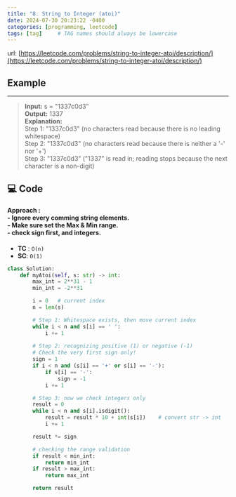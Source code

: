 ```yaml
---
title: "8. String to Integer (atoi)"
date: 2024-07-30 20:23:22 -0400
categories: [programming, leetcode]
tags: [tag]     # TAG names should always be lowercase
---
```

url: [https://leetcode.com/problems/string-to-integer-atoi/description/](https://leetcode.com/problems/string-to-integer-atoi/description/)

## **Example**
---
> **Input:** s = "1337c0d3"<br>
> **Output:** 1337 <br>
> **Explanation:** <br> 
Step 1: "1337c0d3" (no characters read because there is no leading whitespace) <br>
Step 2: "1337c0d3" (no characters read because there is neither a '-' nor '+')<br>
Step 3: "1337c0d3" ("1337" is read in; reading stops because the next character is a non-digit)

## **💻 Code**
#### **Approach** : <br> - Ignore every comming string elements. <br> - Make sure set the Max & Min range.<br> - check sign first, and integers.

- **TC** : `O(n)`
- **SC**: `O(1)`

```python
class Solution:
    def myAtoi(self, s: str) -> int:
        max_int = 2**31 - 1
        min_int = -2**31

        i = 0   # current index
        n = len(s)

        # Step 1: Whitespace exists, then move current index
        while i < n and s[i] == ' ':
            i += 1
        
        # Step 2: recognizing positive (1) or negative (-1)
        # Check the very first sign only!
        sign = 1
        if i < n and (s[i] == '+' or s[i] == '-'):
            if s[i] == '-':
                sign = -1
            i += 1

        # Step 3: now we check integers only
        result = 0
        while i < n and s[i].isdigit():
            result = result * 10 + int(s[i])    # convert str -> int
            i += 1

        result *= sign

        # checking the range validation
        if result < min_int:
            return min_int
        if result > max_int:
            return max_int

        return result
```

